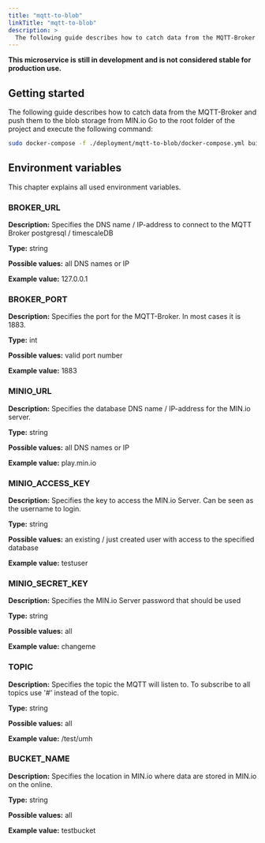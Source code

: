 ```yaml
---
title: "mqtt-to-blob"
linkTitle: "mqtt-to-blob"
description: >
  The following guide describes how to catch data from the MQTT-Broker and push them to the blob storage from MIN.io
---
```


**This microservice is still in development and is not considered stable for production use.**

## Getting started

The following guide describes how to catch data from the MQTT-Broker and push them to the blob storage from MIN.io
Go to the root folder of the project and execute the following command:

```bash
sudo docker-compose -f ./deployment/mqtt-to-blob/docker-compose.yml build && sudo docker-compose -f ./deployment/mqtt-to-blob/docker-compose.yml up 
```

## Environment variables

This chapter explains all used environment variables.

### BROKER_URL

**Description:** Specifies the DNS name / IP-address to connect to the MQTT Broker postgresql / timescaleDB 

**Type:** string

**Possible values:** all DNS names or IP 

**Example value:**  127.0.0.1

### BROKER_PORT

**Description:** Specifies the port for the MQTT-Broker. In most cases it is 1883. 

**Type:** int

**Possible values:** valid port number 

**Example value:** 1883

### MINIO_URL

**Description:** Specifies the database DNS name / IP-address for the MIN.io server. 

**Type:** string

**Possible values:** all DNS names or IP 

**Example value:**  play.min.io

### MINIO_ACCESS_KEY

**Description:** Specifies the key to access the MIN.io Server. Can be seen as the username to login.  

**Type:** string

**Possible values:** an existing / just created user with access to the specified database 

**Example value:**  testuser

### MINIO_SECRET_KEY

**Description:** Specifies the MIN.io Server password that should be used 

**Type:** string

**Possible values:** all

**Example value:**  changeme

### TOPIC

**Description:** Specifies the topic the MQTT will listen to. To subscribe to all topics use '#' instead of the topic. 

**Type:** string

**Possible values:** all

**Example value:**  /test/umh

### BUCKET_NAME

**Description:** Specifies the location in MIN.io where data are stored in MIN.io on the online.

**Type:** string

**Possible values:** all

**Example value:**  testbucket

